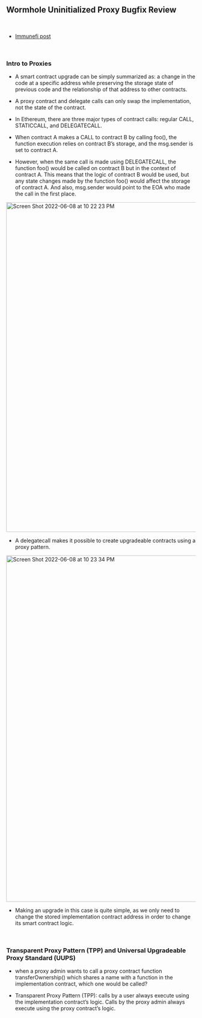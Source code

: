## Wormhole Uninitialized Proxy Bugfix Review

<br>

* [Immunefi post](https://medium.com/immunefi/wormhole-uninitialized-proxy-bugfix-review-90250c41a43a)

<br>

### Intro to Proxies

* A smart contract upgrade can be simply summarized as: a change in the code at a specific address while preserving the storage state of previous code and the relationship of that address to other contracts.

* A proxy contract and delegate calls can only swap the implementation, not the state of the contract.

* In Ethereum, there are three major types of contract calls: regular CALL, STATICCALL, and DELEGATECALL.

* When contract A makes a CALL to contract B by calling foo(), the function execution relies on contract B’s storage, and the msg.sender is set to contract A.

* However, when the same call is made using DELEGATECALL, the function foo() would be called on contract B but in the context of contract A. This means that the logic of contract B would be used, but any state changes made by the function foo() would affect the storage of contract A. And also, msg.sender would point to the EOA who made the call in the first place.

<img width="875" alt="Screen Shot 2022-06-08 at 10 22 23 PM" src="https://user-images.githubusercontent.com/1130416/172770375-6b99ee39-ebd8-4dc1-b8a1-e7c76f6161f4.png">

<br>

* A delegatecall makes it possible to create upgradeable contracts using a proxy pattern.

<img width="919" alt="Screen Shot 2022-06-08 at 10 23 34 PM" src="https://user-images.githubusercontent.com/1130416/172770543-32f49773-0025-45ae-acb1-5c8032432e96.png">

<br>

* Making an upgrade in this case is quite simple, as we only need to change the stored implementation contract address in order to change its smart contract logic. 

<br>

### Transparent Proxy Pattern (TPP) and Universal Upgradeable Proxy Standard (UUPS)

* when a proxy admin wants to call a proxy contract function transferOwnership() which shares a name with a function in the implementation contract, which one would be called? 

* Transparent Proxy Pattern (TPP): calls by a user always execute using the implementation contract’s logic. Calls by the proxy admin always execute using the proxy contract’s logic.



